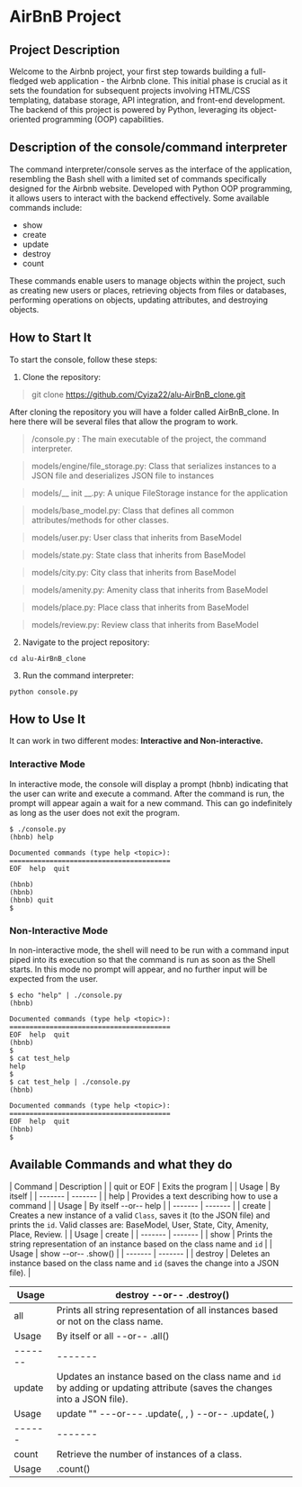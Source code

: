 AirBnB Project
=======================================================================================================
Project Description
-------------------------------------------------------------------------------------------------------
Welcome to the Airbnb project, your first step towards building a full-fledged web application - the Airbnb clone. This initial phase is crucial as it sets the foundation for subsequent projects involving HTML/CSS templating, database storage, API integration, and front-end development. The backend of this project is powered by Python, leveraging its object-oriented programming (OOP) capabilities.

Description of the console/command interpreter
-------------------------------------------------------------------------------------------------------
The command interpreter/console serves as the interface of the application, resembling the Bash shell with a limited set of commands specifically designed for the Airbnb website. Developed with Python OOP programming, it allows users to interact with the backend effectively. Some available commands include:

* show
* create
* update
* destroy
* count

These commands enable users to manage objects within the project, such as creating new users or places, retrieving objects from files or databases, performing operations on objects, updating attributes, and destroying objects.

How to Start It
-------------------------------------------------------------------------------------------------------
To start the console, follow these steps:

1. Clone the repository:
> git clone https://github.com/Cyiza22/alu-AirBnB_clone.git

After cloning the repository you will have a folder called AirBnB_clone. In here there will be several files that allow the program to work.

> /console.py : The main executable of the project, the command interpreter.

> models/engine/file_storage.py: Class that serializes instances to a JSON file and deserializes JSON file to instances

> models/__ init __.py: A unique FileStorage instance for the application

> models/base_model.py: Class that defines all common attributes/methods for other classes.

> models/user.py: User class that inherits from BaseModel

> models/state.py: State class that inherits from BaseModel

> models/city.py: City class that inherits from BaseModel

> models/amenity.py: Amenity class that inherits from BaseModel

> models/place.py: Place class that inherits from BaseModel

> models/review.py: Review class that inherits from BaseModel

2. Navigate to the project repository:
```
cd alu-AirBnB_clone
```

3. Run the command interpreter:
```
python console.py 
```

How to Use It
-------------------------------------------------------------------------------------------------------
It can work in two different modes:
**Interactive and Non-interactive.**
### Interactive Mode ##

In interactive mode, the console will display a prompt (hbnb) indicating that the user can write and execute a command. After the command is run, the prompt will appear again a wait for a new command. This can go indefinitely as long as the user does not exit the program.
```
$ ./console.py
(hbnb) help

Documented commands (type help <topic>):
========================================
EOF  help  quit

(hbnb) 
(hbnb) 
(hbnb) quit
$
```
### Non-Interactive Mode ##
In non-interactive mode, the shell will need to be run with a command input piped into its execution so that the command is run as soon as the Shell starts. In this mode no prompt will appear, and no further input will be expected from the user.
```
$ echo "help" | ./console.py
(hbnb)

Documented commands (type help <topic>):
========================================
EOF  help  quit
(hbnb) 
$
$ cat test_help
help
$
$ cat test_help | ./console.py
(hbnb)

Documented commands (type help <topic>):
========================================
EOF  help  quit
(hbnb) 
$
```

Available Commands and what they do
-------------------------------------------------------------------------------------------------------
| Command | Description |
| quit or EOF | Exits the program |
| Usage | By itself |
| ------- | ------- |
| help | Provides a text describing how to use a command |
| Usage | By itself --or-- help <command> |
| ------- | ------- |
| create | Creates a new instance of a valid `Class`, saves it (to the JSON file) and prints the `id`. Valid classes are: BaseModel, User, State, City, Amenity, Place, Review. |
| Usage | create <classname> |
| ------- | ------- |
| show | Prints the string representation of an instance based on the class name and `id` |
| Usage | show <class name> <id> --or-- <class name>.show(<id>) |
| ------- | ------- |
| destroy | Deletes an instance based on the class name and `id` (saves the change into a JSON file). |

| Usage | destroy <class name> <id> --or-- .destroy() |
| ------- | ------- |
| all | Prints all string representation of all instances based or not on the class name. |
| Usage | By itself or all <class name> --or-- <class name>.all() |
| ------- | ------- |
| update | Updates an instance based on the class name and `id` by adding or updating attribute (saves the changes into a JSON file). |
| Usage | update <class name> <id> <attribute name> "<attribute value>" ---or--- <class name>.update(<id>, <attribute name>, <attribute value>) --or-- <class name>.update(<id>, <dictionary representation>) |
| ------ | ------- |
| count | Retrieve the number of instances of a class. |
| Usage | <class name>.count() |
